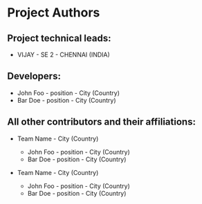 Project Authors
===============



## Project technical leads:

* VIJAY - SE 2 - CHENNAI (INDIA)


## Developers:

* John Foo - position - City (Country)
* Bar Doe - position - City (Country)

## All other contributors and their affiliations:

* Team Name - City (Country)

    * John Foo - position - City (Country)
    * Bar Doe - position - City (Country)

* Team Name - City (Country)

    * John Foo - position - City (Country)
    * Bar Doe - position - City (Country)

